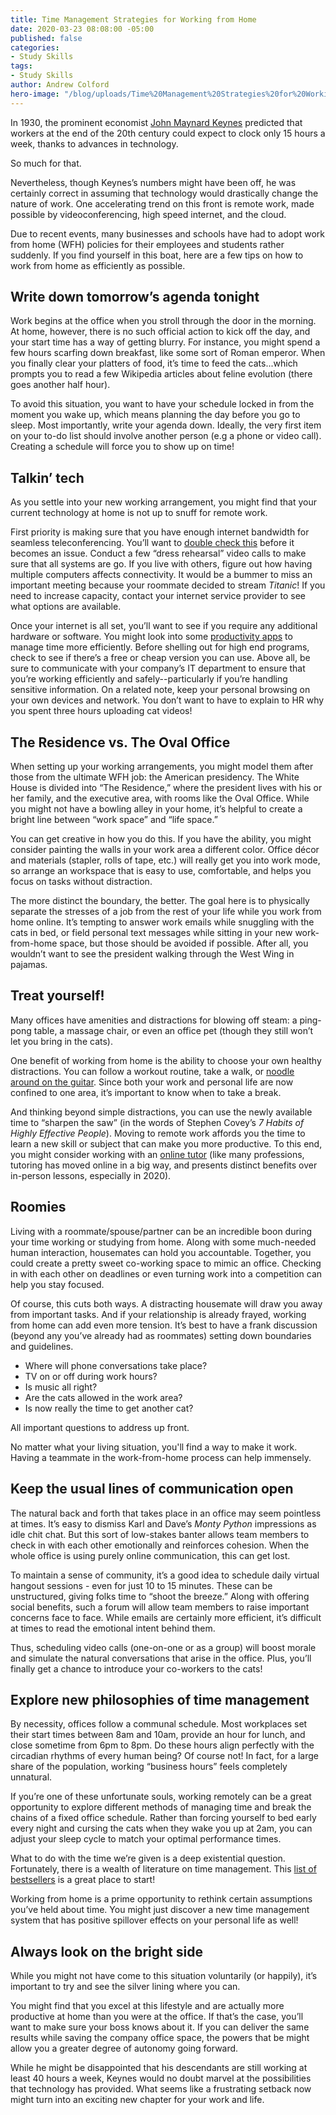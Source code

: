 ```yaml
---
title: Time Management Strategies for Working from Home
date: 2020-03-23 08:08:00 -05:00
published: false
categories:
- Study Skills
tags:
- Study Skills
author: Andrew Colford
hero-image: "/blog/uploads/Time%20Management%20Strategies%20for%20Working%20from%20Home.png"
---
```


In 1930, the prominent economist [John Maynard Keynes](https://www.econlib.org/library/Enc/bios/Keynes.html) predicted that workers at the end of the 20th century could expect to clock only 15 hours a week, thanks to advances in technology.

So much for that.

Nevertheless, though Keynes’s numbers might have been off, he was certainly correct in assuming that technology would drastically change the nature of work.  One accelerating trend on this front is remote work, made possible by videoconferencing, high speed internet, and the cloud.

Due to recent events, many businesses and schools have had to adopt work from home (WFH) policies for their employees and students rather suddenly.  If you find yourself in this boat, here are a few tips on how to work from home as efficiently as possible.

## Write down tomorrow’s agenda tonight

Work begins at the office when you stroll through the door in the morning.  At home, however, there is no such official action to kick off the day, and your start time has a way of getting blurry.  For instance, you might spend a few hours scarfing down breakfast, like some sort of Roman emperor.  When you finally clear your platters of food, it’s time to feed the cats...which prompts you to read a few Wikipedia articles about feline evolution (there goes another half hour).

To avoid this situation, you want to have your schedule locked in from the moment you wake up, which means planning the day before you go to sleep.  Most importantly, write your agenda down.  Ideally, the very first item on your to-do list should involve another person (e.g a phone or video call).  Creating a schedule will force you to show up on time!

## Talkin’ tech

As you settle into your new working arrangement, you might find that your current technology at home is not up to snuff for remote work.  

First priority is making sure that you have enough internet bandwidth for seamless teleconferencing.  You’ll want to [double check this](https://www.speedtest.net/) before it becomes an issue.  Conduct a few “dress rehearsal” video calls to make sure that all systems are go.  If you live with others, figure out how having multiple computers affects connectivity.  It would be a bummer to miss an important meeting because your roommate decided to stream *Titanic*!  If you need to increase capacity, contact your internet service provider to see what options are available.

Once your internet is all set, you’ll want to see if you require any additional hardware or software.  You might look into some [productivity apps](https://www.inc.com/jason-aten/10-best-iphone-productivity-apps-to-get-you-organized-in-2020.html) to manage time more efficiently.  Before shelling out for high end programs, check to see if there’s a free or cheap version you can use.  Above all, be sure to communicate with your company’s IT department to ensure that you’re working efficiently and safely--particularly if you’re handling sensitive information.  On a related note, keep your personal browsing on your own devices and network.  You don’t want to have to explain to HR why you spent three hours uploading cat videos!

## The Residence vs. The Oval Office

When setting up your working arrangements, you might model them after those from the ultimate WFH job: the American presidency.  The White House is divided into “The Residence,” where the president lives with his or her family, and the executive area, with rooms like the Oval Office.  While you might not have a bowling alley in your home, it’s helpful to create a bright line between “work space” and “life space.”

You can get creative in how you do this.  If you have the ability, you might consider painting the walls in your work area a different color.  Office décor and materials (stapler, rolls of tape, etc.) will really get you into work mode, so arrange an workspace that is easy to use, comfortable, and helps you focus on tasks without distraction.

The more distinct the boundary, the better.  The goal here is to physically separate the stresses of a job from the rest of your life while you work from home online.  It’s tempting to answer work emails while snuggling with the cats in bed, or field personal text messages while sitting in your new work-from-home space, but those should be avoided if possible. After all, you wouldn’t want to see the president walking through the West Wing in pajamas.

## Treat yourself!

Many offices have amenities and distractions for blowing off steam: a ping-pong table, a massage chair, or even an office pet (though they still won’t let you bring in the cats).

One benefit of working from home is the ability to choose your own healthy distractions.  You can follow a workout routine, take a walk, or [noodle around on the guitar](https://www.wyzant.com/guitar_lessons.aspx).  Since both your work and personal life are now confined to one area, it’s important to know when to take a break.

And thinking beyond simple distractions, you can use the newly available time to “sharpen the saw” (in the words of Stephen Covey’s *7 Habits of Highly Effective People*).  Moving to remote work affords you the time to learn a new skill or subject that can make you more productive.  To this end, you might consider working with an [online tutor](https://www.wyzant.com/blog/questions-to-ask-tutors/) (like many professions, tutoring has moved online in a big way, and presents distinct benefits over in-person lessons, especially in 2020). 

## Roomies

Living with a roommate/spouse/partner can be an incredible boon during your time working or studying from home.  Along with some much-needed human interaction, housemates can hold you accountable.  Together, you could create a pretty sweet co-working space to mimic an office.  Checking in with each other on deadlines or even turning work into a competition can help you stay focused.

Of course, this cuts both ways.  A distracting housemate will draw you away from important tasks.  And if your relationship is already frayed, working from home can add even more tension.  It’s best to have a frank discussion (beyond any you’ve already had as roommates) setting down boundaries and guidelines.

* Where will phone conversations take place?
* TV on or off during work hours?
* Is music all right?
* Are the cats allowed in the work area?
* Is now really the time to get another cat?

All important questions to address up front.

No matter what your living situation, you'll find a way to make it work. Having a teammate in the work-from-home process can help immensely.

## Keep the usual lines of communication open
 
The natural back and forth that takes place in an office may seem pointless at times.  It’s easy to dismiss Karl and Dave’s *Monty Python* impressions as idle chit chat.  But this sort of low-stakes banter allows team members to check in with each other emotionally and reinforces cohesion.  When the whole office is using purely online communication, this can get lost.

To maintain a sense of community, it’s a good idea to schedule daily virtual hangout sessions - even for just 10 to 15 minutes.  These can be unstructured, giving folks time to “shoot the breeze.”  Along with offering social benefits, such a forum will allow team members to raise important concerns face to face.  While emails are certainly more efficient, it’s difficult at times to read the emotional intent behind them.

Thus, scheduling video calls (one-on-one or as a group) will boost morale and simulate the natural conversations that arise in the office.  Plus, you’ll finally get a chance to introduce your co-workers to the cats!

## Explore new philosophies of time management

By necessity, offices follow a communal schedule.  Most workplaces set their start times between 8am and 10am, provide an hour for lunch, and close sometime from 6pm to 8pm.  Do these hours align perfectly with the circadian rhythms of every human being?  Of course not!  In fact, for a large share of the population, working “business hours” feels completely unnatural.

If you’re one of these unfortunate souls, working remotely can be a great opportunity to explore different methods of managing time and break the chains of a fixed office schedule.  Rather than forcing yourself to bed early every night and cursing the cats when they wake you up at 2am, you can adjust your sleep cycle to match your optimal performance times.

What to do with the time we’re given is a deep existential question.  Fortunately, there is a wealth of literature on time management.  This [list of bestsellers](https://www.amazon.com/Time-Management-Business-Life-Books/b?ie=UTF8&node=2569) is a great place to start!

Working from home is a prime opportunity to rethink certain assumptions you’ve held about time.  You might just discover a new time management system that has positive spillover effects on your personal life as well!

## Always look on the bright side

While you might not have come to this situation voluntarily (or happily), it’s important to try and see the silver lining where you can.

You might find that you excel at this lifestyle and are actually more productive at home than you were at the office.  If that’s the case, you’ll want to make sure your boss knows about it.  If you can deliver the same results while saving the company office space, the powers that be might allow you a greater degree of autonomy going forward.

While he might be disappointed that his descendants are still working at least 40 hours a week, Keynes would no doubt marvel at the possibilities that technology has provided.  What seems like a frustrating setback now might turn into an exciting new chapter for your work and life.